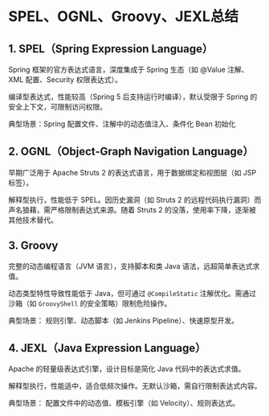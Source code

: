 # SPEL、OGNL、Groovy、JEXL总结

## 1. SPEL（Spring Expression Language）

Spring 框架的官方表达式语言，深度集成于 Spring 生态（如 @Value 注解、XML 配置、Security 权限表达式）。

编译型表达式，性能较高（Spring 5 后支持运行时编译），默认受限于 Spring 的安全上下文，可限制访问权限。

典型场景：Spring 配置文件、注解中的动态值注入、条件化 Bean 初始化

## 2. OGNL（Object-Graph Navigation Language）

早期广泛用于 Apache Struts 2 的表达式语言，用于数据绑定和视图层（如 JSP 标签）。

解释型执行，性能低于 SPEL。因历史漏洞（如 Struts 2 的远程代码执行漏洞）而声名狼藉，需严格限制表达式来源。随着 Struts 2 的没落，使用率下降，逐渐被其他技术替代。

## 3. Groovy

完整的动态编程语言（JVM 语言），支持脚本和类 Java 语法，远超简单表达式求值。

动态类型特性导致性能低于 Java，但可通过 `@CompileStatic` 注解优化。需通过沙箱（如 `GroovyShell` 的安全策略）限制危险操作。

典型场景：  规则引擎、动态脚本（如 Jenkins Pipeline）、快速原型开发。

## 4. JEXL（Java Expression Language）

Apache 的轻量级表达式引擎，设计目标是简化 Java 代码中的表达式求值。

解释型执行，性能适中，适合低频次操作。无默认沙箱，需自行限制表达式内容。

典型场景：  配置文件中的动态值、模板引擎（如 Velocity）、规则表达式。